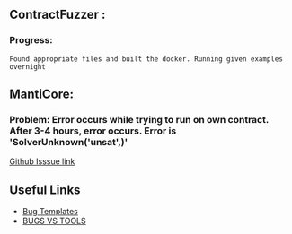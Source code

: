 ## ContractFuzzer :


### Progress:
	Found appropriate files and built the docker. Running given examples overnight


## MantiCore:

### Problem: Error occurs while trying to run on own contract. After 3-4 hours, error occurs. Error is 'SolverUnknown('unsat',)'

[Github Isssue link](https://github.com/trailofbits/manticore/issues/2492)


## Useful Links

- [Bug Templates](https://docs.google.com/document/d/18HHh9Sgm0eONhNJXNJs_h_Sh2y4LHf1l7inJop2Otw0/edit?usp=sharing)
- [BUGS VS TOOLS](https://docs.google.com/document/d/1yzOj_VUtiZfFWyGNELRyCo7EQRQUnYw4gCmSbP0-L8A/edit?usp=sharing)
